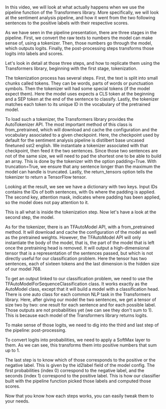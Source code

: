 In this video, we will look at what actually happens when we use the pipeline function of the Transformers library. More specifically, we will look at the sentiment analysis pipeline, and how it went from the two following sentences to the positive labels with their respective scores.

As we have seen in the pipeline presentation, there are three stages in the pipeline. First, we convert the raw texts to numbers the model can make sense of, using a tokenizer. Then, those numbers go through the model, which outputs logits. Finally, the post-processing steps transforms those logits into labels and scores.

Let's look in detail at those three steps, and how to replicate them using the Transformers library, beginning with the first stage, tokenization.

The tokenization process has several steps. First, the text is split into small chunks called tokens. They can be words, parts of words or punctuation symbols. Then the tokenizer will had some special tokens (if the model expect them). Here the model uses expects a CLS token at the beginning and a SEP token at the end of the sentence to classify. Lastly, the tokenizer matches each token to its unique ID in the vocabulary of the pretrained model.

To load such a tokenizer, the Transformers library provides the AutoTokenizer API. The most important method of this class is from_pretrained, which will download and cache the configuration and the vocabulary associated to a given checkpoint. Here, the checkpoint used by default for the sentiment analysis pipeline is distilbert base uncased finetuned sst2 english. We instantiate a tokenizer associated with that checkpoint, then feed it the two sentences. Since those two sentences are not of the same size, we will need to pad the shortest one to be able to build an array. This is done by the tokenizer with the option padding=True. With truncation=True, we ensure that any sentence longer than the maximum the model can handle is truncated. Lastly, the return_tensors option tells the tokenizer to return a TensorFlow tensor.

Looking at the result, we see we have a dictionary with two keys. Input IDs contains the IDs of both sentences, with 0s where the padding is applied. The second key, attention mask, indicates where padding has been applied, so the model does not pay attention to it.

This is all what is inside the tokenization step. Now let's have a look at the second step, the model.

As for the tokenizer, there is an TFAutoModel API, with a from_pretrained method. It will download and cache the configuration of the model as well as the pretrained weights. However, the TFAutoModel API will only instantiate the body of the model, that is, the part of the model that is left once the pretraining head is removed. It will output a high-dimensional tensor that is a representation of the sentences passed, but which is not directly useful for our classification problem. Here the tensor has two sentences, each of sixteen tokens and the last dimension is the hidden size of our model 768.

To get an output linked to our classification problem, we need to use the TFAutoModelForSequenceClassification class. It works exactly as the AutoModel class, except that it will build a model with a classification head. There is one auto class for each common NLP task in the Transformers library. Here, after giving our model the two sentences, we get a tensor of size two by two: one result for each sentence and for each possible label. Those outputs are not probabilities yet (we can see they don't sum to 1). This is because each model of the Transformers library returns logits.

To make sense of those logits, we need to dig into the third and last step of the pipeline: post-processing.

To convert logits into probabilities, we need to apply a SoftMax layer to them. As we can see, this transforms them into positive numbers that sum up to 1.

The last step is to know which of those corresponds to the positive or the negative label. This is given by the id2label field of the model config. The first probabilities (index 0) correspond to the negative label, and the seconds (index 1) correspond to the positive label. This is how our classifier built with the pipeline function picked those labels and computed those scores.

Now that you know how each steps works, you can easily tweak them to your needs.